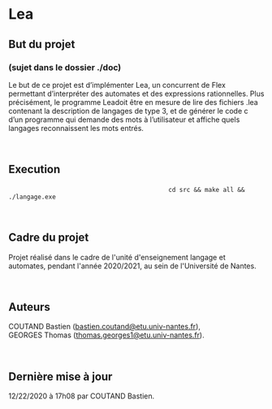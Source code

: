 # Lea

## But du projet 

### (sujet dans le dossier ./doc)

Le but de ce projet est d’implémenter Lea, un concurrent de Flex permettant d’interpréter des automates et des expressions rationnelles. Plus précisément, le programme Leadoit être en mesure de lire des fichiers .lea contenant la description de langages de type 3, et de générer le code c d’un programme qui demande des mots à l’utilisateur et affiche quels langages reconnaissent les mots entrés. 

<br/>

## Execution

&nbsp;&nbsp;&nbsp;&nbsp;&nbsp;&nbsp;&nbsp;&nbsp;&nbsp;&nbsp;&nbsp;&nbsp;&nbsp;&nbsp;&nbsp;&nbsp;&nbsp;&nbsp;&nbsp;&nbsp;&nbsp;&nbsp;&nbsp;&nbsp;&nbsp;&nbsp;&nbsp;&nbsp;&nbsp;&nbsp;&nbsp;&nbsp;&nbsp;&nbsp;&nbsp;&nbsp;&nbsp;&nbsp;&nbsp;&nbsp;&nbsp;&nbsp;&nbsp;&nbsp;&nbsp;&nbsp;&nbsp;&nbsp;&nbsp;&nbsp;&nbsp;&nbsp;&nbsp;&nbsp;&nbsp;&nbsp;&nbsp;&nbsp;&nbsp;&nbsp;&nbsp;&nbsp;&nbsp;&nbsp;&nbsp;&nbsp;&nbsp;&nbsp;&nbsp;&nbsp;&nbsp;&nbsp;&nbsp;&nbsp;&nbsp;&nbsp;&nbsp;&nbsp;&nbsp;&nbsp;` cd src && make all && ./langage.exe `


<br/>

## Cadre du projet 

Projet réalisé dans le cadre de l'unité d'enseignement langage et automates, pendant l'année 2020/2021, au sein de l'Université de Nantes.
 
<br/>

## Auteurs

COUTAND Bastien (bastien.coutand@etu.univ-nantes.fr), <br>
GEORGES Thomas  (thomas.georges1@etu.univ-nantes.fr).

<br/>

## Dernière mise à jour
 
12/22/2020 à 17h08 par COUTAND Bastien.
 
